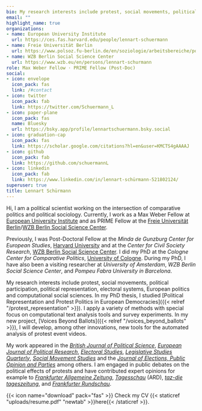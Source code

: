 ```yaml
---
bio: My research interests include protest, social movements, political participation, political representation, electoral systems, European politics and computational social sciences.
email: ""
highlight_name: true
organizations:
- name: European University Institute
  url: https://ces.fas.harvard.edu/people/lennart-schuermann
- name: Freie Universität Berlin
  url: https://www.polsoz.fu-berlin.de/en/soziologie/arbeitsbereiche/politische-soziologie/team/wimi/lennart-schuermann.html
- name: WZB Berlin Social Science Center
  url: https://www.wzb.eu/en/persons/lennart-schurmann
role: Max Weber Fellow · PRIME Fellow (Post-Doc)
social:
- icon: envelope
  icon_pack: fas
  link: /#contact
- icon: twitter
  icon_pack: fab
  link: https://twitter.com/Schuermann_L
- icon: paper-plane  
  icon_pack: fas
  name: Bluesky
  url: https://bsky.app/profile/lennartschuermann.bsky.social
- icon: graduation-cap
  icon_pack: fas
  link: https://scholar.google.com/citations?hl=en&user=KMCTS4gAAAAJ
- icon: github
  icon_pack: fab
  link: https://github.com/schuermannL
- icon: linkedin
  icon_pack: fab
  link: https://www.linkedin.com/in/lennart-schürmann-521802124/
superuser: true
title: Lennart Schürmann
---
```


Hi, I am a political scientist working on the intersection of comparative politics and political sociology. Currently, I work as a Max Weber Fellow at [European University Institute](https://www.eui.eu/en/home) and as PRIME Fellow at the [Freie Universität Berlin](https://www.polsoz.fu-berlin.de/en/soziologie/arbeitsbereiche/politische-soziologie/team/wimi/lennart-schuermann.html)/[WZB Berlin Social Science Center](https://www.wzb.eu/en/persons/lennart-schurmann).

Previously, I was Post-Doctoral Fellow at the *Minda de Gunzburg Center for European Studies*, [Harvard University](https://ces.fas.harvard.edu/people/lennart-schuermann) and at the *Center for Civil Society Research*, [WZB Berlin Social Science Center](https://www.wzb.eu/en/persons/lennart-schurmann). I did my PhD at the *Cologne Center for Comparative Politics*, [University of Cologne](https://cccp.uni-koeln.de/en/). During my PhD, I have also been a visiting researcher at *University of Amsterdam*, *WZB Berlin Social Science Center*, and *Pompeu Fabra University in Barcelona*. 

My research interests include protest, social movements, political participation, political representation, electoral systems, European politics and computational social sciences. In my PhD thesis, I studied [Political Representation and Protest Politics in European Democracies]({{< relref "/protest_representation" >}}). I apply a variety of methods with special focus on computational text analysis tools and survey experiments. In my new project, [Voices Beyond Ballots]({{< relref "/voices_beyond_ballots" >}}), I will develop, among other innovations, new tools for the automated analysis of protest event videos.

My work appeared in the [_British Journal of Political Science_](https://doi.org/10.1017/S0007123423000169), [_European Journal of Political Research_](https://doi.org/10.1111/1475-6765.12704), [_Electoral Studies_](https://doi.org/10.1016/j.electstud.2022.102575), [_Legislative Studies Quarterly_](https://doi.org/10.1111/lsq.12379), [_Social Movement Studies_](https://doi.org/10.1080/14742837.2025.2530410) and the [_Journal of Elections, Public Opinion and Parties_](https://doi.org/10.1080/17457289.2023.2189729) among others. I am engaged in public debates on the political effects of protests and have contributed expert opinions for example to [_Frankfurter Allgemeine Zeitung_](https://www.faz.net/aktuell/politik/bundestagswahl/anti-afd-so-stark-beeinflussen-demonstrationen-die-wahlen-110302282.html),  [_Tagesschau_](https://www.faz.net/aktuell/politik/bundestagswahl/anti-afd-so-stark-beeinflussen-demonstrationen-die-wahlen-110302282.html) (ARD), [_taz-die tageszeitung_](https://taz.de/Klimastreik-von-Fridays-und-Verdi/!5995664/), and [_Frankfurter Rundschau_](https://www.fr.de/politik/verdi-und-fridays-for-future-warnstreiks-in-mehr-als-70-staedten-92865052.html).



{{< icon name="download" pack="fas" >}} Check my CV {{< staticref "uploads/resume.pdf" "newtab" >}}here{{< /staticref >}}.
